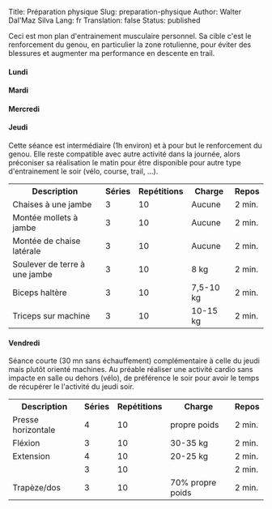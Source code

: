Title:       Préparation physique
Slug:        preparation-physique
Author:      Walter Dal'Maz Silva
Lang:        fr
Translation: false
Status:      published

Ceci est mon plan d'entrainement musculaire personnel. Sa cible c'est le renforcement du genou, en particulier la zone rotulienne, pour éviter des blessures et augmenter ma performance en descente en trail.

#### Lundi

#### Mardi

#### Mercredi

#### Jeudi

Cette séance est intermédiaire (1h environ) et à pour but le renforcement du genou. Elle reste compatible avec autre activité dans la journée, alors préconiser sa réalisation le matin pour être disponible pour autre type d'entrainement le soir (vélo, course, trail, ...).

<center>
<table class="training-table">
<tr>
  <th>Description</th>
  <th>Séries</th>
  <th>Repétitions</th>
  <th>Charge</th>
  <th>Repos</th>
</tr>
<!-- row -->
<tr>
  <td>Chaises à une jambe</td>
  <td>3</td>
  <td>10</td>
  <td>Aucune</td>
  <td>2 min.</td>
</tr>
<!-- row -->
<tr>
  <td>Montée mollets à jambe</td>
  <td>3</td>
  <td>10</td>
  <td>Aucune</td>
  <td>2 min.</td>
</tr>
<!-- row -->
<tr>
  <td>Montée de chaise latérale</td>
  <td>3</td>
  <td>10</td>
  <td>Aucune</td>
  <td>2 min.</td>
</tr>
<!-- row -->
<tr>
  <td>Soulever de terre à une jambe</td>
  <td>3</td>
  <td>10</td>
  <td>8 kg</td>
  <td>2 min.</td>
</tr>
<!-- row -->
<tr>
  <td>Biceps haltère</td>
  <td>3</td>
  <td>10</td>
  <td>7,5-10 kg</td>
  <td>2 min.</td>
</tr>
<!-- row -->
<tr>
  <td>Triceps sur machine</td>
  <td>3</td>
  <td>10</td>
  <td>10-15 kg</td>
  <td>2 min.</td>
</tr>
</table>
</center>

#### Vendredi

Séance courte (30 mn sans échauffement) complémentaire à celle du jeudi mais plutôt orienté machines. Au préable réaliser une activité cardio sans impacte en salle ou dehors (vélo), de préférence le soir pour avoir le temps de récupérer le l'activité du jeudi soir.

<center>
<table>
<tr>
  <th>Description</th>
  <th>Séries</th>
  <th>Repétitions</th>
  <th>Charge</th>
  <th>Repos</th>
</tr>
<!-- row -->
<tr>
  <td>Presse horizontale</td>
  <td>4</td>
  <td>10</td>
  <td>propre poids</td>
  <td>2 min.</td>
</tr>
<!-- row -->
<tr>
  <td>Fléxion</td>
  <td>3</td>
  <td>10</td>
  <td>30-35 kg</td>
  <td>2 min.</td>
</tr>
<!-- row -->
<tr>
  <td>Extension</td>
  <td>4</td>
  <td>10</td>
  <td>20-25 kg</td>
  <td>2 min.</td>
</tr>
<!-- row -->
<tr>
  <td></td>
  <td>3</td>
  <td>10</td>
  <td></td>
  <td>2 min.</td>
</tr>
<!-- row -->
<tr>
  <td>Trapèze/dos</td>
  <td>3</td>
  <td>10</td>
  <td>70% propre poids</td>
  <td>2 min.</td>
</tr>
</table>
</center>
